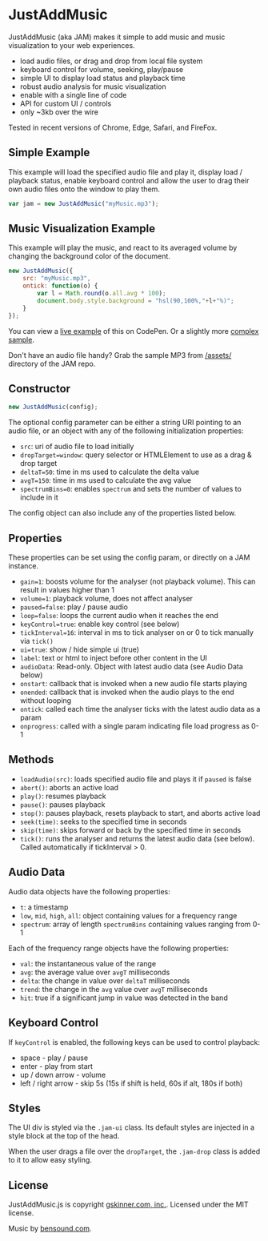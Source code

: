 # JustAddMusic

JustAddMusic (aka JAM) makes it simple to add music and music visualization to your web experiences.

* load audio files, or drag and drop from local file system
* keyboard control for volume, seeking, play/pause
* simple UI to display load status and playback time
* robust audio analysis for music visualization
* enable with a single line of code
* API for custom UI / controls
* only ~3kb over the wire

Tested in recent versions of Chrome, Edge, Safari, and FireFox.


## Simple Example

This example will load the specified audio file and play it, display load / playback status, enable keyboard control
and allow the user to drag their own audio files onto the window to play them.

```javascript
var jam = new JustAddMusic("myMusic.mp3");
```

## Music Visualization Example

This example will play the music, and react to its averaged volume by changing the background color of the document.

```javascript
new JustAddMusic({
	src: "myMusic.mp3",
	ontick: function(o) {
		var l = Math.round(o.all.avg * 100);
		document.body.style.background = "hsl(90,100%,"+l+"%)";
	}
});
```

You can view a [live example](https://codepen.io/gskinner/pen/EmgQyO) of this on CodePen. Or a slightly more [complex sample](https://codepen.io/gskinner/pen/zwRNMr).

Don't have an audio file handy? Grab the sample MP3 from [/assets/](https://github.com/gskinner/JustAddMusic/tree/master/assets) directory of the JAM repo.


## Constructor

```javascript
new JustAddMusic(config);
```

The optional config parameter can be either a string URI pointing to an audio file, or an object with any of the following
initialization properties:

* `src`: uri of audio file to load initially
* `dropTarget=window`: query selector or HTMLElement to use as a drag & drop target
* `deltaT=50`: time in ms used to calculate the delta value
* `avgT=150`: time in ms used to calculate the avg value
* `spectrumBins=0`: enables `spectrum` and sets the number of values to include in it

The config object can also include any of the properties listed below.


## Properties

These properties can be set using the config param, or directly on a JAM instance.

* `gain=1`: boosts volume for the analyser (not playback volume). This can result in values higher than 1
* `volume=1`: playback volume, does not affect analyser
* `paused=false`: play / pause audio
* `loop=false`: loops the current audio when it reaches the end
* `keyControl=true`: enable key control (see below)
* `tickInterval=16`: interval in ms to tick analyser on or 0 to tick manually via `tick()`
* `ui=true`: show / hide simple ui (true)
* `label`: text or html to inject before other content in the UI
* `audioData`: Read-only. Object with latest audio data (see Audio Data below)
* `onstart`: callback that is invoked when a new audio file starts playing
* `onended`: callback that is invoked when the audio plays to the end without looping
* `ontick`: called each time the analyser ticks with the latest audio data as a param
* `onprogress`: called with a single param indicating file load progress as 0-1


## Methods

* `loadAudio(src)`: loads specified audio file and plays it if `paused` is false
* `abort()`: aborts an active load
* `play()`: resumes playback
* `pause()`: pauses playback
* `stop()`: pauses playback, resets playback to start, and aborts active load
* `seek(time)`: seeks to the specified time in seconds
* `skip(time)`: skips forward or back by the specified time in seconds
* `tick()`: runs the analyser and returns the latest audio data (see below). Called automatically if tickInterval > 0.


## Audio Data
Audio data objects have the following properties:

* `t`: a timestamp
* `low`, `mid`, `high`, `all`: object containing values for a frequency range
* `spectrum`: array of length `spectrumBins` containing values ranging from 0-1

Each of the frequency range objects have the following properties:

* `val`: the instantaneous value of the range
* `avg`: the average value over `avgT` milliseconds
* `delta`: the change in value over `deltaT` milliseconds
* `trend`: the change in the `avg` value over `avgT` milliseconds
* `hit`: true if a significant jump in value was detected in the band


## Keyboard Control

If `keyControl` is enabled, the following keys can be used to control playback:

* space - play / pause
* enter - play from start
* up / down arrow - volume
* left / right arrow - skip 5s (15s if shift is held, 60s if alt, 180s if both)


## Styles

The UI div is styled via the `.jam-ui` class. Its default styles are injected in a style block at the top of the head.

When the user drags a file over the `dropTarget`, the `.jam-drop` class is added to it to allow easy styling.

## License

JustAddMusic.js is copyright [gskinner.com, inc.](http://gskinner.com). Licensed under the MIT license.

Music by [bensound.com](http://www.bensound.com).